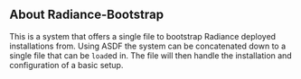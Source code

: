 ## About Radiance-Bootstrap
This is a system that offers a single file to bootstrap Radiance deployed installations from. Using ASDF the system can be concatenated down to a single file that can be `load`ed in. The file will then handle the installation and configuration of a basic setup.
